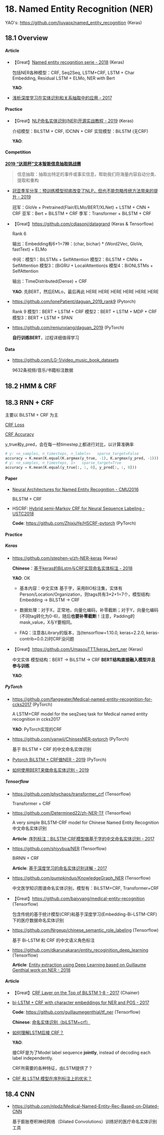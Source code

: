 # 18. Named Entity Recognition (NER)

YAO's: <https://github.com/liuyaox/named_entity_recognition> (Keras)

## 18.1 Overview

#### Article

- 【Great】[Named entity recognition serie - 2018](https://www.depends-on-the-definition.com/introduction-named-entity-recognition-python/) (Keras)

    包括NER各种模型：CRF, Seq2Seq, LSTM+CRF, LSTM + Char Embedding, Residual LSTM + ELMo, NER with Bert

    **YAO**: 

- [浅析深度学习在实体识别和关系抽取中的应用 - 2017](https://blog.csdn.net/u013709270/article/details/78944538)

#### Practice

- 【Great】[NLP命名实体识别(NER)开源实战教程 - 2019](https://blog.csdn.net/xiaosongshine/article/details/99622170) (Keras)

    介绍模型：BiLSTM + CRF, IDCNN + CRF    实现模型：BiLSTM (无CRF)

    **YAO**: 

#### Competition

**[2019 “达观杯”文本智能信息抽取挑战赛](https://www.biendata.com/competition/datagrand/)**

> 信息抽取：抽取出特定的事件或事实信息，帮助我们将海量内容自动分类、提取和重构

- [冠亚季军分享：预训练模型彻底改变了NLP，但也不能忽略传统方法带来的提升 - 2019](https://mp.weixin.qq.com/s?__biz=MjM5MTQzNzU2NA==&mid=2651674340&idx=2&sn=9a7b74e461a0d716ba150798f3f5f597)

    冠军：GloVe + Pretrained(Flair/ELMo/BERT/XLNet) + LSTM + CNN + CRF   亚军：Bert + BiLSTM + CRF   季军：Transformer + BiLSTM + CRF

- 【Great】<https://github.com/cdjasonj/datagrand> (Keras & Tensorflow)

    Rank 6
    
    输出：Embedding有6+1=7种：(char, bichar) * (Word2Vec, GloVe, fastText) + ELMo
    
    中间：模型1：BiLSTMs + SelfAttention  模型2：BiLSTM + CNNs + SelfAttention  模型3：(BiGRU + LocalAttention)s  模型4：BiONLSTMs + SelfAttention
    
    输出：TimeDistributed(Dense) + CRF

    **YAO**: 先BERT，然后EMLo，最后再此 HERE HERE HERE HERE HERE HERE

- <https://github.com/lonePatient/daguan_2019_rank9> (Pytorch)

    Rank 9   模型1：BERT + LSTM + CRF   模型2：BERT + LSTM + MDP + CRF   模型3：BERT + LSTM + SPAN

- <https://github.com/renjunxiang/daguan_2019> (PyTorch)

    **自行训练BERT**，过程详细值得学习

#### Data

- <https://github.com/LG-1/video_music_book_datasets>

    9632条视频/音乐/书籍标注数据


## 18.2 HMM & CRF


## 18.3 RNN + CRF

主要以 BiLSTM + CRF 为主

[CRF Loss](https://github.com/keras-team/keras-contrib/blob/382f6a2b7739064a1281c1cacdb792bb96436f27/keras_contrib/losses/crf_losses.py)


[CRF Accuracy](https://github.com/keras-team/keras-contrib/blob/382f6a2b7739064a1281c1cacdb792bb96436f27/keras_contrib/metrics/crf_accuracies.py)

y_true和y_pred，会在每一桢timestep上都进行对比，以计算准确率

```python
# y: <n_samples, n_timesteps, n_labels>   sparse_target=False
accuracy = K.mean(K.equal(K.argmax(y_true, -1), K.argmax(y_pred, -1)))
# y: <n_samples, n_timesteps, 1>   sparse_target=True
accuracy = K.mean(K.equal(y_true[:, :, 0], y_pred[:, :, 0]))
```

#### Paper

- [Neural Architectures for Named Entity Recognition - CMU2016](https://arxiv.org/abs/1603.01360)

    BiLSTM + CRF

- HSCRF: [Hybrid semi-Markov CRF for Neural Sequence Labeling - USTC2018](https://arxiv.org/abs/1805.03838)

    **Code**: <https://github.com/ZhixiuYe/HSCRF-pytorch> (PyTorch)

#### Practice

##### Keras

- <https://github.com/stephen-v/zh-NER-keras> (Keras)

    **Chinese**：[基于keras的BiLstm与CRF实现命名实体标注 - 2018](https://www.cnblogs.com/vipyoumay/p/ner-chinese-keras.html)

    **YAO**: OK
    
    - 基本内容：中文实体  基于字，采用BIO标注集，实体有Person/Location/Organization，则tags共有3*2+1=7个，模型结构: Embedding -> BiLSTM -> CRF

    - 数据处理：对于X，正常地，向量化编码，补零截断；对于Y，向量化编码(不同tag转化为0-6)，随后**也要补零截断**！注意，Padding的mask_value，X与Y要相同。

    - FAQ：注意各Library的版本，当(tensorflow=1.10.0, keras=2.2.0, keras-contrib=0.0.2)时CRF没问题

- 【Great】<https://github.com/UmasouTTT/keras_bert_ner> (Keras)

    中文实体   模型结构：BERT -> BiLSTM -> CRF   **BERT结构直接融入模型并且参与训练**

    **YAO**: 

##### PyTorch

- <https://github.com/fangwater/Medical-named-entity-recognition-for-ccks2017> (PyTorch)

    A LSTM+CRF model for the seq2seq task for Medical named entity recognition in ccks2017

    **YAO**: PyTorch实现的CRF

- <https://github.com/yanwii/ChinsesNER-pytorch> (PyTorch)

    基于 BiLSTM + CRF 的中文命名实体识别

- [Pytorch BiLSTM + CRF做NER - 2019](https://zhuanlan.zhihu.com/p/59845590) (PyTorch)

- [如何使用BERT来做命名实体识别 - 2019](https://mp.weixin.qq.com/s?__biz=MzI4MDYzNzg4Mw==&mid=2247490099&idx=3&sn=8416ee9aeb0453e0b1de67abb057f0a0)

##### Tensorflow

- <https://github.com/phychaos/transformer_crf> (Tensorflow)

    Transformer + CRF

- <https://github.com/Determined22/zh-NER-TF> (Tensorflow)

    A very simple BiLSTM-CRF model for Chinese Named Entity Recognition 中文命名实体识别
    
    **Article**: [序列标注：BiLSTM-CRF模型做基于字的中文命名实体识别 - 2017](https://blog.csdn.net/liangjiubujiu/article/details/79674606)
    
- <https://github.com/shiyybua/NER> (Tensorflow)

    BiRNN + CRF

    **Article**: [基于深度学习的命名实体识别详解 - 2017](https://zhuanlan.zhihu.com/p/29412214)

- <https://github.com/pumpkinduo/KnowledgeGraph_NER> (Tensorflow)

    中文医学知识图谱命名实体识别，模型有：BiLSTM+CRF, Transformer+CRF

- 【Great】<https://github.com/baiyyang/medical-entity-recognition> (Tensorflow)

    包含传统的基于统计模型(CRF)和基于深度学习(Embedding-Bi-LSTM-CRF)下的医疗数据命名实体识别

- <https://github.com/Nrgeup/chinese_semantic_role_labeling> (Tensorflow)

    基于 Bi-LSTM 和 CRF 的中文语义角色标注

- <https://github.com/dkarunakaran/entity_recoginition_deep_learning> (Tensorflow)

    **Article**: [Entity extraction using Deep Learning based on Guillaume Genthial work on NER - 2018](https://medium.com/intro-to-artificial-intelligence/entity-extraction-using-deep-learning-8014acac6bb8)


#### Article

- 【Great】[CRF Layer on the Top of BiLSTM 1-8 - 2017](https://github.com/createmomo/CRF-Layer-on-the-Top-of-BiLSTM) (Chainer)

- [bi-LSTM + CRF with character embeddings for NER and POS - 2017](https://guillaumegenthial.github.io/sequence-tagging-with-tensorflow.html)
    
    **Code**: <https://github.com/guillaumegenthial/tf_ner> (Tensorflow)

    **Chinese**: [命名实体识别（biLSTM+crf）](https://blog.csdn.net/xxzhix/article/details/81514040)

- [如何理解LSTM后接 CRF？](https://www.zhihu.com/question/62399257)

    **YAO**:

    接CRF是为了Model label sequence **jointly**, instead of decoding each label independently.

    CRF所需要的各种特征，由LSTM提供了？

- [CRF 和 LSTM 模型在序列标注上的优劣？](https://www.zhihu.com/question/46688107)

## 18.4 CNN

- <https://github.com/nlpdz/Medical-Named-Entity-Rec-Based-on-Dilated-CNN>

    基于膨胀卷积神经网络（Dilated Convolutions）训练好的医疗命名实体识别工具

